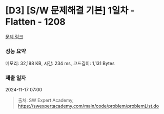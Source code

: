 # [D3] [S/W 문제해결 기본] 1일차 - Flatten - 1208 

[문제 링크](https://swexpertacademy.com/main/code/problem/problemDetail.do?contestProbId=AV139KOaABgCFAYh) 

### 성능 요약

메모리: 32,188 KB, 시간: 234 ms, 코드길이: 1,131 Bytes

### 제출 일자

2024-11-17 07:00



> 출처: SW Expert Academy, https://swexpertacademy.com/main/code/problem/problemList.do